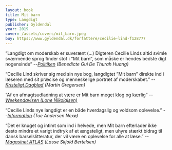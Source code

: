 ```yaml
---
layout: book
title: Mit barn
type: Langdigt
publisher: Gyldendal
year: 2019
cover: /assets/covers/mit_barn.jpeg
buy: https://www.gyldendal.dk/forfattere/cecilie-lind-f128777
---
```


“Langdigt om moderskab er suverænt (…) Digteren Cecilie Linds altid svimle sværmende sprog finder stof i “Mit barn”, som måske er hendes bedste digt nogensinde”
--<i><a href="https://politiken.dk/kultur/boger/art7390276/Mælkegælden-stikker-sit-ansigt-frem-og-spreder-kvalme-og-skyld-i-suveræn-bog-om-moderskabet" target="_blank" rel="noopener noreferrer">Politiken</a> (Benedicte Gui De Thurah Huang)</i>

“Cecilie Lind skriver sig med sin nye bog, langdigtet ”Mit barn” direkte ind i læseren med sit præcise og menneskelige portræt af moderskabet.”
--<i><a href="https://www.kristeligt-dagblad.dk/kultur/smukt-og-ubaerligt-langdigt-om-det-vidunderligste-og-skraekkeligste-af-alt" target="_blank" rel="noopener noreferrer">Kristeligt Dagblad</a> (Martin Gregersen)</i>

“Af en afmagtsudladning at være er Mit barn meget klog og kærlig”
--<i><a href="https://www.weekendavisen.dk/2019-39/boeger/moderguden-splatter-ud" target="_blank" rel="noopener noreferrer">Weekendavisen (Lone Nikolajsen)</a></i>

“Cecilie Linds nye langdigt er en både hverdagslig og voldsom oplevelse.”
--<i><a href="https://www.information.dk/kultur/anmeldelse/2019/09/cecilie-lind-skriver-vaere-mor-uden-filter-oedelagt-mellemkoed-stegeos" target="_blank" rel="noopener noreferrer">Information</a> (Tue Andersen Nexø)</i>

“Det er knuget og intimt som ind i helvede, men Mit barn efterlader ikke desto mindre et varigt indtryk af et ængsteligt, men uhyre stærkt bidrag til dansk barselslitteratur, der vil være en oplevelse for alle at læse.”
--<i><a href="https://atlasmag.dk/kultur/bøger/solen-er-så-død-mor " target="_blank" rel="noopener noreferrer">Magasinet ATLAS</a> (Lasse Skjold Bertelsen)</i>
